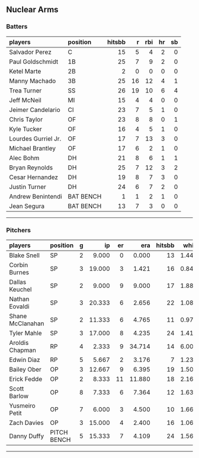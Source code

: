 ## Nuclear Arms

### Batters

 
|players             |position  | hitsbb|  r| rbi| hr| sb| 
|:-------------------|:---------|------:|--:|---:|--:|--:| 
|Salvador Perez      |C         |     15|  5|   4|  2|  0| 
|Paul Goldschmidt    |1B        |     25|  7|   9|  2|  0| 
|Ketel Marte         |2B        |      2|  0|   0|  0|  0| 
|Manny Machado       |3B        |     25| 16|  12|  4|  1| 
|Trea Turner         |SS        |     26| 19|  10|  6|  4| 
|Jeff McNeil         |MI        |     15|  4|   4|  0|  0| 
|Jeimer Candelario   |CI        |     23|  7|   5|  1|  0| 
|Chris Taylor        |OF        |     23|  8|   8|  0|  1| 
|Kyle Tucker         |OF        |     16|  4|   5|  1|  0| 
|Lourdes Gurriel Jr. |OF        |     17|  7|  13|  3|  0| 
|Michael Brantley    |OF        |     17|  6|   2|  1|  0| 
|Alec Bohm           |DH        |     21|  8|   6|  1|  1| 
|Bryan Reynolds      |DH        |     25|  7|  12|  3|  2| 
|Cesar Hernandez     |DH        |     19|  8|   7|  3|  0| 
|Justin Turner       |DH        |     24|  6|   7|  2|  0| 
|Andrew Benintendi   |BAT BENCH |      1|  1|   2|  1|  0| 
|Jean Segura         |BAT BENCH |     13|  7|   3|  0|  0| 


* * *

### Pitchers

 
|players          |position    |  g|     ip| er|    era| hitsbb|  whip| so|  w| sv| 
|:----------------|:-----------|--:|------:|--:|------:|------:|-----:|--:|--:|--:| 
|Blake Snell      |SP          |  2|  9.000|  0|  0.000|     13| 1.444|  8|  1|  0| 
|Corbin Burnes    |SP          |  3| 19.000|  3|  1.421|     16| 0.842| 20|  1|  0| 
|Dallas Keuchel   |SP          |  2|  9.000|  9|  9.000|     17| 1.889|  6|  0|  0| 
|Nathan Eovaldi   |SP          |  3| 20.333|  6|  2.656|     22| 1.082| 21|  2|  0| 
|Shane McClanahan |SP          |  2| 11.333|  6|  4.765|     11| 0.971| 12|  1|  0| 
|Tyler Mahle      |SP          |  3| 17.000|  8|  4.235|     24| 1.412| 20|  0|  0| 
|Aroldis Chapman  |RP          |  4|  2.333|  9| 34.714|     14| 6.000|  5|  1|  0| 
|Edwin Diaz       |RP          |  5|  5.667|  2|  3.176|      7| 1.235|  7|  2|  3| 
|Bailey Ober      |OP          |  3| 12.667|  9|  6.395|     19| 1.500| 12|  1|  0| 
|Erick Fedde      |OP          |  2|  8.333| 11| 11.880|     18| 2.160|  3|  0|  0| 
|Scott Barlow     |OP          |  8|  7.333|  6|  7.364|     12| 1.636| 10|  0|  2| 
|Yusmeiro Petit   |OP          |  7|  6.000|  3|  4.500|     10| 1.667|  2|  0|  0| 
|Zach Davies      |OP          |  3| 15.000|  4|  2.400|     16| 1.067| 11|  1|  0| 
|Danny Duffy      |PITCH BENCH |  5| 15.333|  7|  4.109|     24| 1.565| 14|  0|  0| 


* * *


